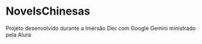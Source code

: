 # NovelsChinesas
Projeto desenvolvido durante a Imersão Dev com Google Gemini ministrado pela Alura
